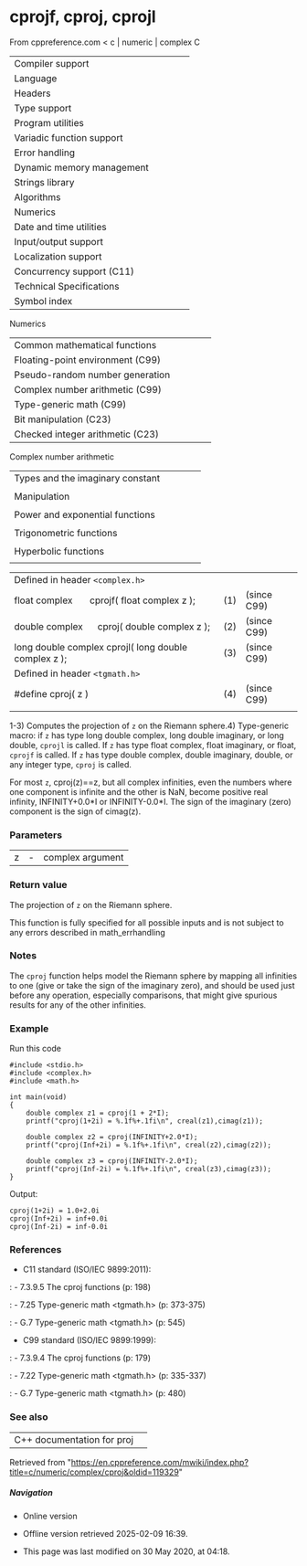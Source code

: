 # cprojf, cproj, cprojl

From cppreference.com
< c‎ | numeric‎ | complex
 C

|  |  |  |  |  |
| --- | --- | --- | --- | --- |
| Compiler support | | | | |
| Language | | | | |
| Headers | | | | |
| Type support | | | | |
| Program utilities | | | | |
| Variadic function support | | | | |
| Error handling | | | | |
| Dynamic memory management | | | | |
| Strings library | | | | |
| Algorithms | | | | |
| Numerics | | | | |
| Date and time utilities | | | | |
| Input/output support | | | | |
| Localization support | | | | |
| Concurrency support (C11) | | | | |
| Technical Specifications | | | | |
| Symbol index | | | | |

 Numerics

|  |  |  |  |  |
| --- | --- | --- | --- | --- |
| Common mathematical functions | | | | |
| Floating-point environment (C99) | | | | |
| Pseudo-random number generation | | | | |
| Complex number arithmetic (C99) | | | | |
| Type-generic math (C99) | | | | |
| Bit manipulation (C23) | | | | |
| Checked integer arithmetic (C23) | | | | |

 Complex number arithmetic

|  |  |  |  |  |
| --- | --- | --- | --- | --- |
| Types and the imaginary constant | | | | |
| |  |  |  |  |  | | --- | --- | --- | --- | --- | | complex(C99) | | | | | | _Complex_I(C99) | | | | | | CMPLX(C11) | | | | | | |  |  |  |  |  | | --- | --- | --- | --- | --- | | imaginary(C99) | | | | | | _Imaginary_I(C99) | | | | | | I(C99) | | | | | |
| Manipulation | | | | |
| |  |  |  |  |  | | --- | --- | --- | --- | --- | | cimag(C99) | | | | | | creal(C99) | | | | | | carg(C99) | | | | | | |  |  |  |  |  | | --- | --- | --- | --- | --- | | cabs(C99) | | | | | | conj(C99) | | | | | | ****cproj****(C99) | | | | | |
| Power and exponential functions | | | | |
| |  |  |  |  |  | | --- | --- | --- | --- | --- | | cexp(C99) | | | | | | clog(C99) | | | | | | |  |  |  |  |  | | --- | --- | --- | --- | --- | | cpow(C99) | | | | | | csqrt(C99) | | | | | |
| Trigonometric functions | | | | |
| |  |  |  |  |  | | --- | --- | --- | --- | --- | | ccos(C99) | | | | | | csin(C99) | | | | | | ctan(C99) | | | | | | |  |  |  |  |  | | --- | --- | --- | --- | --- | | cacos(C99) | | | | | | casin(C99) | | | | | | catan(C99) | | | | | |
| Hyperbolic functions | | | | |
| |  |  |  |  |  | | --- | --- | --- | --- | --- | | ccosh(C99) | | | | | | csinh(C99) | | | | | | ctanh(C99) | | | | | | |  |  |  |  |  | | --- | --- | --- | --- | --- | | cacosh(C99) | | | | | | casinh(C99) | | | | | | catanh(C99) | | | | | |

|  |  |  |
| --- | --- | --- |
| Defined in header `<complex.h>` |  |  |
| float complex       cprojf( float complex z ); | (1) | (since C99) |
| double complex      cproj( double complex z ); | (2) | (since C99) |
| long double complex cprojl( long double complex z ); | (3) | (since C99) |
| Defined in header `<tgmath.h>` |  |  |
| #define cproj( z ) | (4) | (since C99) |
|  |  |  |

1-3) Computes the projection of `z` on the Riemann sphere.4) Type-generic macro: if `z` has type long double complex, long double imaginary, or long double, `cprojl` is called. If `z` has type float complex, float imaginary, or float, `cprojf` is called. If `z` has type double complex, double imaginary, double, or any integer type, `cproj` is called.

For most `z`, cproj(z)==z, but all complex infinities, even the numbers where one component is infinite and the other is NaN, become positive real infinity, INFINITY+0.0\*I or INFINITY-0.0\*I. The sign of the imaginary (zero) component is the sign of cimag(z).

### Parameters

|  |  |  |
| --- | --- | --- |
| z | - | complex argument |

### Return value

The projection of `z` on the Riemann sphere.

This function is fully specified for all possible inputs and is not subject to any errors described in math_errhandling

### Notes

The `cproj` function helps model the Riemann sphere by mapping all infinities to one (give or take the sign of the imaginary zero), and should be used just before any operation, especially comparisons, that might give spurious results for any of the other infinities.

### Example

Run this code

```
#include <stdio.h>
#include <complex.h>
#include <math.h>
 
int main(void)
{
    double complex z1 = cproj(1 + 2*I);
    printf("cproj(1+2i) = %.1f%+.1fi\n", creal(z1),cimag(z1));
 
    double complex z2 = cproj(INFINITY+2.0*I);
    printf("cproj(Inf+2i) = %.1f%+.1fi\n", creal(z2),cimag(z2));
 
    double complex z3 = cproj(INFINITY-2.0*I);
    printf("cproj(Inf-2i) = %.1f%+.1fi\n", creal(z3),cimag(z3));
}

```

Output:

```
cproj(1+2i) = 1.0+2.0i
cproj(Inf+2i) = inf+0.0i
cproj(Inf-2i) = inf-0.0i

```

### References

- C11 standard (ISO/IEC 9899:2011):

:   - 7.3.9.5 The cproj functions (p: 198)

:   - 7.25 Type-generic math <tgmath.h> (p: 373-375)

:   - G.7 Type-generic math <tgmath.h> (p: 545)

- C99 standard (ISO/IEC 9899:1999):

:   - 7.3.9.4 The cproj functions (p: 179)

:   - 7.22 Type-generic math <tgmath.h> (p: 335-337)

:   - G.7 Type-generic math <tgmath.h> (p: 480)

### See also

|  |  |
| --- | --- |
| C++ documentation for proj | |

Retrieved from "<https://en.cppreference.com/mwiki/index.php?title=c/numeric/complex/cproj&oldid=119329>"

##### Navigation

- Online version
- Offline version retrieved 2025-02-09 16:39.

- This page was last modified on 30 May 2020, at 04:18.